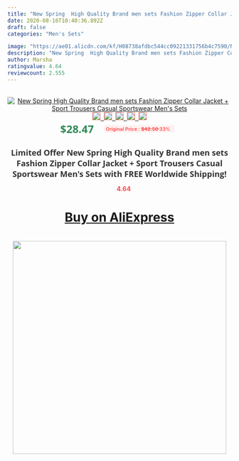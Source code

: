```yaml
---
title: "New Spring  High Quality Brand men sets Fashion Zipper Collar Jacket + Sport Trousers Casual Sportswear Men's Sets"
date: 2020-08-16T10:40:36.892Z
draft: false
categories: "Men's Sets"

image: "https://ae01.alicdn.com/kf/H08738afdbc544cc09221331756b4c7590/New-Spring-High-Quality-Brand-men-sets-Fashion-Zipper-Collar-Jacket-Sport-Trousers-Casual-Sportswear-Men.jpg"
description: "New Spring  High Quality Brand men sets Fashion Zipper Collar Jacket + Sport Trousers Casual Sportswear Men's Sets"
author: Marsha
ratingvalue: 4.64
reviewcount: 2.555
---
```

<br>
<div style="text-align: center;">
<a href="https://s.click.aliexpress.com/e/_9G0M5f" target="_blank" rel="nofollow noopener noreferrer"><img alt="New Spring  High Quality Brand men sets Fashion Zipper Collar Jacket + Sport Trousers Casual Sportswear Men's Sets" class="magnifier-image" src="https://ae01.alicdn.com/kf/H08738afdbc544cc09221331756b4c7590/New-Spring-High-Quality-Brand-men-sets-Fashion-Zipper-Collar-Jacket-Sport-Trousers-Casual-Sportswear-Men.jpg_640x640.jpg">
<br>
<img style="border:1px solid salmon" src="https://ae01.alicdn.com/kf/H08738afdbc544cc09221331756b4c7590/New-Spring-High-Quality-Brand-men-sets-Fashion-Zipper-Collar-Jacket-Sport-Trousers-Casual-Sportswear-Men.jpg_120x120.jpg">&nbsp;&nbsp;<img style="border:1px solid salmon" src="https://ae01.alicdn.com/kf/H22901d5be2984c4bba34c5e60636aebeN/New-Spring-High-Quality-Brand-men-sets-Fashion-Zipper-Collar-Jacket-Sport-Trousers-Casual-Sportswear-Men.jpg_120x120.jpg">&nbsp;&nbsp;<img style="border:1px solid salmon" src="https://ae01.alicdn.com/kf/H7f133be67ad84bc48324eee8b282c9c15/New-Spring-High-Quality-Brand-men-sets-Fashion-Zipper-Collar-Jacket-Sport-Trousers-Casual-Sportswear-Men.jpg_120x120.jpg">&nbsp;&nbsp;<img style="border:1px solid salmon" src="https://ae01.alicdn.com/kf/Hfe6383fdeb3a4f7a8108a5a863f98ad5R/New-Spring-High-Quality-Brand-men-sets-Fashion-Zipper-Collar-Jacket-Sport-Trousers-Casual-Sportswear-Men.jpg_120x120.jpg">&nbsp;&nbsp;<img style="border:1px solid salmon" src="https://ae01.alicdn.com/kf/Ha397be42456f4ea090ed0752090eb47ac/New-Spring-High-Quality-Brand-men-sets-Fashion-Zipper-Collar-Jacket-Sport-Trousers-Casual-Sportswear-Men.jpg_120x120.jpg"></a></div><br0>
<div style="text-align: center;"><span style="background-color: white; border: 0px; box-sizing: border-box; color: seagreen; display: inline-block; font-family: &quot;open sans&quot; , &quot;arial&quot; , &quot;helvetica&quot; , sans-serif , &quot;heiti&quot;; font-size: 24px; font-stretch: inherit; font-weight: 700; line-height: inherit; margin: 0px 10px 0px 0px; padding: 0px; vertical-align: middle;">$28.47 </span>
<span style="background: rgb(255 , 241 , 241); border-radius: 3px; border: 0px; box-sizing: border-box; color: #ff4747; display: inline-block; font-family: inherit; font-size: 12px; font-stretch: inherit; font-style: inherit; font-variant: inherit; font-weight: 600; line-height: inherit; margin: 0px; padding: 2px 5px; transform: scale(0.9); vertical-align: middle;">Original Price : <b style="text-decoration: line-through;">$42.50 </b> 33%&nbsp;&nbsp;</span></div>
<h1 style="color: #333333; display: inline-block; font-family: &quot;open sans&quot; , &quot;arial&quot; , &quot;helvetica&quot; , sans-serif , &quot;heiti&quot;; font-size: 18px; font-stretch: inherit; font-weight: 700; text-align: center;">Limited Offer New Spring  High Quality Brand men sets Fashion Zipper Collar Jacket + Sport Trousers Casual Sportswear Men's Sets with FREE Worldwide Shipping!</h1>
<div style="color: #ff4747; text-align: center;">
<img src="https://4.bp.blogspot.com/-M0ZcTcb-5uY/XleCXlxnR4I/AAAAAAAAAEc/OrjgMkXV1oMQFaCRZj5HQwOCBcu3w1FegCPcBGAYYCw/s1600/star.png" style="height: 15px;">&nbsp;<b>4.64</b></div>
<div class="button_cont" align="center"><a class="buynow_a" href="https://s.click.aliexpress.com/e/_9G0M5f" target="_blank" rel="nofollow noopener noreferrer"><H1>Buy on AliExpress</H1></a></div><br>
<div class="separator" style="clear: both; text-align: center;">
<img src="https://lh3.googleusercontent.com/-pTy5HemUv9M/XlePHvY0dAI/AAAAAAAAAE4/0nX5iRUoIWY8eMW9Dpxeirr157OZliDIgCLcBGAsYHQ/s1600/badge.gif" width="480">
</div>
